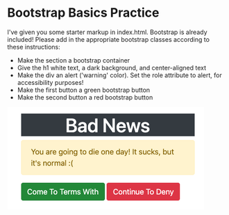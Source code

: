 # Bootstrap Basics Practice
I've given you some starter markup in index.html.  Bootstrap is already included! Please add in the appropriate bootstrap classes according to these instructions:

* Make the section a bootstrap container
* Give the h1 white text, a dark background, and center-aligned text
* Make the div an alert ('warning' color).  Set the role attribute to alert, for accessibility purposes!
* Make the first button a green bootstrap button
* Make the second button a red bootstrap button

![Solution Output](./image.png)